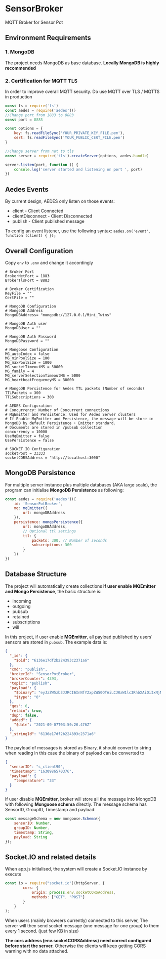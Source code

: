 # SensorBroker

MQTT Broker for Sensor Pot

## Environment Requirements

### 1. MongoDB

The project needs MongoDB as base database. **Locally MongoDB is highly recommended**

### 2. Certification for MQTT TLS

In order to improve overall MQTT security. Do use MQTT over TLS / MQTTS in production

```javascript
const fs = require('fs')
const aedes = require('aedes')()
//Change port from 1883 to 8883
const port = 8883

const options = {
    key: fs.readFileSync('YOUR_PRIVATE_KEY_FILE.pem'),
    cert: fs.readFileSync('YOUR_PUBLIC_CERT_FILE.pem')
}

//Change server from net to tls
const server = require('tls').createServer(options, aedes.handle)

server.listen(port, function () {
    console.log('server started and listening on port ', port)
})
```

## Aedes Events

By current design, AEDES only listen on those events:

* client - Client Connected
* clientDisconnect - Client Disconnected
* publish - Client published message

To config an event listener, use the following syntax:
`aedes.on('event', function (client) { });`

## Overall Configuration

Copy ```env``` to ```.env``` and change it accordingly

```text
# Broker Port
BrokerNetPort = 1883
BrokerTlsPort = 8883

# Broker Certification
KeyFile = ""
CertFile = ""

# MongoDB Configuration
# MongoDB Address
MongoDBAddress= "mongodb://127.0.0.1/Mini_Twins"

# MongoDB Auth user
MongoDBUser = ""

# MongoDB Auth Password
MongoDBPassword = ""

# Mongoose Configuration
MG_autoIndex = false
MG_minPoolSize = 100
MG_maxPoolSize = 1000
MG_socketTimeoutMS = 30000
MG_family = 4
MG_serverSelectionTimeoutMS = 5000
MG_heartbeatFrequencyMS = 30000

# MongoDB Persistence for Aedes TTL packets (Number of seconds)
TTLPackets = 300
TTLSubscriptions = 300

# AEDES Configuration
# Concurrency: Number of Concurrent connections
# MqEmitter and Persistence: Used for Aedes Server clusters
# If Enable MqEmitter and Persistence, the message will be store in MongoDB by default Persistence + Emitter standard.
# Documents are stored in /pubsub collection
concurrency = 10000
UseMqEmitter = false
UsePersistence = false

# SOCKET.IO Configuration
socketPost = 33333
socketCORSAddress = "http://localhost:3000"
```


## MongoDB Persistence

For multiple server instance plus multiple databases (AKA large scale), the program can initialise **MongoDB Persistence** as following:

```JavaScript
const aedes = require('aedes')({
    id: 'SensorPotBroker',
    mq: mqEmitter({
        url: mongoDBAddress
    }),
    persistence: mongoPersistence({
        url: mongoDBAddress,
        // Optional ttl settings
        ttl: {
            packets: 300, // Number of seconds
            subscriptions: 300
        }
    })
})
```

## Database Structure

The project will automatically create collections **if user enable MQEmitter and Mongo Persistence**, the basic
structure is:

* incoming
* outgoing
* pubsub
* retained
* subscriptions
* will

In this project, if user enable **MQEmitter**, all payload published by users' sensors are stored in ```pubsub```. The
example data is:

```json
{
  "_id": {
    "$oid": "6136e17df2b224393c2371a6"
  },
  "cmd": "publish",
  "brokerId": "SensorPotBroker",
  "brokerCounter": 4393,
  "topic": "publish",
  "payload": {
    "$binary": "eyJzZW5zb3JJRCI6InNfY2xpZW50OTAiLCJ0aW1lc3RhbXAiOiIxNjMwOTg2NTcwMzc2IiwicGF5bG9hZCI6eyJ0ZW1wZXJhdHVyZSI6ICIzMyJ9",
    "$type": "0"
  },
  "qos": 0,
  "retain": true,
  "dup": false,
  "added": {
    "$date": "2021-09-07T03:50:20.476Z"
  },
  "_stringId": "6136e17df2b224393c2371a6"
}
```

The payload of messages is stored as Binary, it should convert to string when reading In this case the binary of payload
can be converted to

```json
{
  "sensorID": "s_client90",
  "timestamp": "1630986570376",
  "payload": {
    "temperature": "33"
  }
}
```

If user disable **MQEmitter**, broker will store all the message into MongoDB with following **Mongoose schema**
directly. The message schema has SensorID, GroupID, Timestamp and payload

```js
const messageSchema = new mongoose.Schema({
    sensorID: Number,
    groupID: Number,
    timestamp: String,
    payload: String
});
```

## Socket.IO and related details

When app.js initialised, the system will create a Socket.IO instance by execute

```js
const io = require("socket.io")(httpServer, {
        cors: {
            origin: process.env.socketCORSAddress,
            methods: ["GET", "POST"]
        }
    }
);
```

When users (mainly browsers currently) connected to this server,
The server will then send socket message (one message for one group) to them every 1 second. (just few KB in size)

**The cors address (env.socketCORSAddress) need correct configured before start the server.** Otherwise the clients will keep getting CORS warning with no data attached.